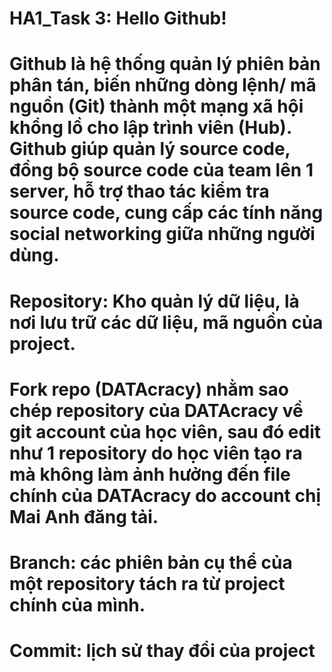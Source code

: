 # HA1_Task 3: Hello Github!
# Github là hệ thống quản lý phiên bản phân tán, biến những dòng lệnh/ mã nguồn (Git) thành một mạng xã hội khổng lồ cho lập trình viên (Hub). Github giúp quản lý source code, đồng bộ source code của team lên 1 server, hỗ trợ thao tác kiểm tra source code, cung cấp các tính năng social networking giữa những người dùng.
# Repository: Kho quản lý dữ liệu, là nơi lưu trữ các dữ liệu, mã nguồn của project.
# Fork repo (DATAcracy) nhằm sao chép repository của DATAcracy về git account của học viên, sau đó edit như 1 repository do học viên tạo ra mà không làm ảnh hưởng đến file chính của DATAcracy do account chị Mai Anh đăng tải.
# Branch: các phiên bản cụ thể của một repository tách ra từ project chính của mình.
# Commit: lịch sử thay đổi của project
